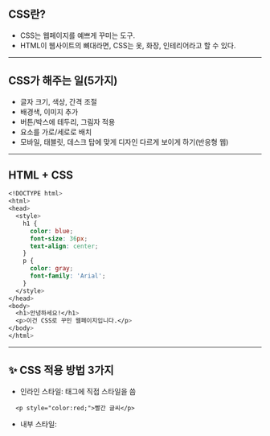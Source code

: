 ## CSS란?
* CSS는 웹페이지를 예쁘게 꾸미는 도구.
* HTML이 웹사이트의 뼈대라면, CSS는 옷, 화장, 인테리어라고 할 수 있다.

---
## CSS가 해주는 일(5가지)
* 글자 크기, 색상, 간격 조절
* 배경색, 이미지 추가
* 버튼/박스에 테두리, 그림자 적용
* 요소를 가로/세로로 배치
* 모바일, 태블릿, 데스크 탑에 맞게 디자인 다르게 보이게 하기(반응형 웹)

---

## HTML + CSS
```css
<!DOCTYPE html>
<html>
<head>
  <style>
    h1 {
      color: blue;
      font-size: 36px;
      text-align: center;
    }
    p {
      color: gray;
      font-family: 'Arial';
    }
  </style>
</head>
<body>
  <h1>안녕하세요!</h1>
  <p>이건 CSS로 꾸민 웹페이지입니다.</p>
</body>
</html>
```
---
## ✨ CSS 적용 방법 3가지
* 인라인 스타일: 태그에 직접 스타일을 씀
```
  <p style="color:red;">빨간 글씨</p>
```
* 내부 스타일: <style> 태그 안에 작성

* 외부 스타일시트: .css 파일로 따로 작성
```css
 <link rel="stylesheet" href="style.css">
```

